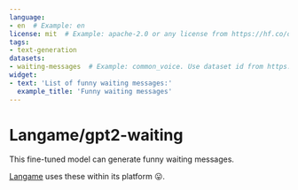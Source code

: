 ```yaml
---
language:
- en  # Example: en
license: mit  # Example: apache-2.0 or any license from https://hf.co/docs/hub/model-repos#list-of-license-identifiers
tags:
- text-generation
datasets:
- waiting-messages  # Example: common_voice. Use dataset id from https://hf.co/datasets
widget:
- text: 'List of funny waiting messages:'
  example_title: 'Funny waiting messages'
---
```


# Langame/gpt2-waiting

This fine-tuned model can generate funny waiting messages.

[Langame](https://langa.me) uses these within its platform 😛.
